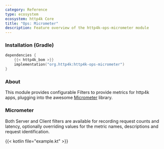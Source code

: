 ```yaml
---
category: Reference
type: ecosystem
ecosystem: http4k Core
title: "Ops: Micrometer"
description: Feature overview of the http4k-ops-micrometer module
---
```



### Installation (Gradle)

```kotlin
dependencies {
    {{< http4k_bom >}}
    implementation("org.http4k:http4k-ops-micrometer")
}
```

### About

This module provides configurable Filters to provide metrics for http4k apps, plugging into the awesome [Micrometer](http://micrometer.io/) library.

### Micrometer 

Both Server and Client filters are available for recording request counts and latency, optionally overriding values for the metric names, descriptions and request identification.

{{< kotlin file="example.kt" >}}
